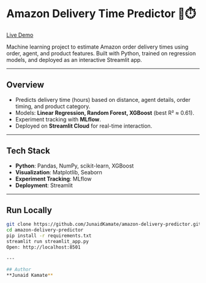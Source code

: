 # Amazon Delivery Time Predictor 🚚⏱️

[Live Demo](https://amazon-delivery-predictor-lcup6rbytbwjnq6tns59gk.streamlit.app/)  

Machine learning project to estimate Amazon order delivery times using order, agent, and product features. Built with Python, trained on regression models, and deployed as an interactive Streamlit app.

---

## Overview
- Predicts delivery time (hours) based on distance, agent details, order timing, and product category.  
- Models: **Linear Regression, Random Forest, XGBoost** (best R² ≈ 0.61).  
- Experiment tracking with **MLflow**.  
- Deployed on **Streamlit Cloud** for real-time interaction.  

---

## Tech Stack
- **Python**: Pandas, NumPy, scikit-learn, XGBoost  
- **Visualization**: Matplotlib, Seaborn  
- **Experiment Tracking**: MLflow  
- **Deployment**: Streamlit  

---

## Run Locally
```bash
git clone https://github.com/JunaidKamate/amazon-delivery-predictor.git
cd amazon-delivery-predictor
pip install -r requirements.txt
streamlit run streamlit_app.py
Open: http://localhost:8501

---

## Author
**Junaid Kamate**

